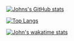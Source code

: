 [![Johns's GitHub stats](https://github-readme-stats.vercel.app/api?username=johniwasz&show_icons=true&theme=synthwave)](https://github.com/johniwasz/github-readme-stats)

[![Top Langs](https://github-readme-stats.vercel.app/api/top-langs/?username=johniwasz&layout=compact&theme=synthwave)](https://github.com/anuraghazra/github-readme-stats)

[![John's wakatime stats](https://github-readme-stats.vercel.app/api/wakatime?username=johniwasz)](https://github.com/anuraghazra/github-readme-stats)

<!--
**johniwasz/johniwasz** is a ✨ _special_ ✨ repository because its `README.md` (this file) appears on your GitHub profile.

Here are some ideas to get you started:

- 🔭 I’m currently working on ...
- 🌱 I’m currently learning ...
- 👯 I’m looking to collaborate on ...
- 🤔 I’m looking for help with ...
- 💬 Ask me about ...
- 📫 How to reach me: ...
- 😄 Pronouns: ...
- ⚡ Fun fact: ...
-->
